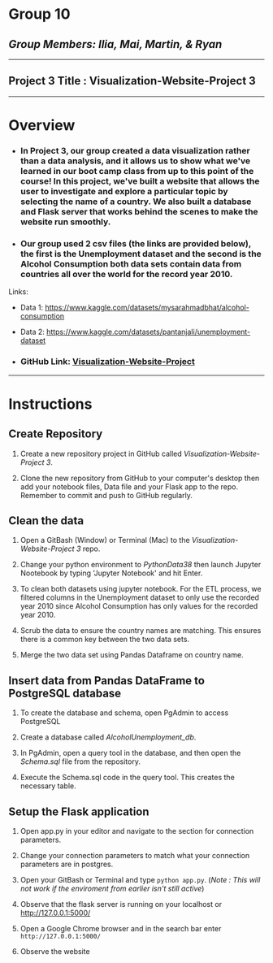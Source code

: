 # **Group 10**

## _Group Members: Ilia, Mai, Martin, & Ryan_

_________________________________________________________________________

## Project 3 Title : Visualization-Website-Project 3

_________________________________________________________________________

# **Overview**
- ### In Project 3, our group created a data visualization rather than a data analysis, and it allows us to show what we've learned in our boot camp class from up to this point of the course! In this project, we've built a website that allows the user to investigate and explore a particular topic by selecting the name of a country. We also built a database and Flask server that works behind the scenes to make the website run smoothly. 

- ### Our group used 2 csv files (the links are provided below), the first is the Unemployment dataset and the second is the Alcohol Consumption both data sets contain data from countries all over the world for the record year 2010.




Links:

- Data 1: https://www.kaggle.com/datasets/mysarahmadbhat/alcohol-consumption

- Data 2: https://www.kaggle.com/datasets/pantanjali/unemployment-dataset

- ### GitHub Link: [Visualization-Website-Project](https://github.com/Grimsbear/Visualization-Website-Project-3)

_________________________________________________________________________

# **Instructions**

## Create Repository

 1. Create a new repository project in GitHub called *Visualization-Website-Project 3*. 

 2. Clone the new repository from GitHub to your computer's desktop then add your notebook files, Data file and your Flask app to the repo.  Remember to commit and push to GitHub regularly.

 ## Clean the data

 1. Open a GitBash (Window) or Terminal (Mac) to the *Visualization-Website-Project 3* repo.
 
 2. Change your python environment to *PythonData38* then launch Jupyter Nootebook by typing 'Jupyter Notebook' and hit Enter.
 
 3. To clean both datasets using jupyter notebook. For the ETL process, we filtered columns in the Unemployment dataset to only use the recorded year 2010 since Alcohol Consumption has only values for the recorded year 2010.

 4. Scrub the data to ensure the country names are matching.  This ensures there is a common key between the two data sets.
 
 5. Merge the two data set using Pandas Dataframe on country name.

 ## Insert data from Pandas DataFrame to PostgreSQL database

 1. To create the database and schema, open PgAdmin to access PostgreSQL
 
 2. Create a database called *AlcoholUnemployment_db*.

 4. In PgAdmin, open a query tool in the database, and then open the *Schema.sql* file from the repository.

 5. Execute the Schema.sql code in the query tool.  This creates the necessary table.

 ## Setup the Flask application

 1. Open app.py in your editor and navigate to the section for connection parameters.

 2. Change your connection parameters to match what your connection parameters are in postgres.

 3. Open your GitBash or Terminal and type ```python app.py```. (*Note : This will not work if the enviroment from earlier isn't still active*)

 4. Observe that the flask server is running on your localhost or http://127.0.0.1:5000/

 5. Open a Google Chrome browser and in the search bar enter ```http://127.0.0.1:5000/```

 6. Observe the website






